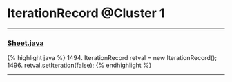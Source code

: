 # IterationRecord @Cluster 1

***

### [Sheet.java](https://searchcode.com/codesearch/view/15642365/)
{% highlight java %}
1494. IterationRecord retval = new IterationRecord();
1496. retval.setIteration(false);
{% endhighlight %}

***

